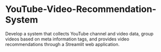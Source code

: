# YouTube-Video-Recommendation-System
Develop a system that collects YouTube channel and video data, group videos based on meta information tags, and provides video recommendations through a Streamlit web application.
